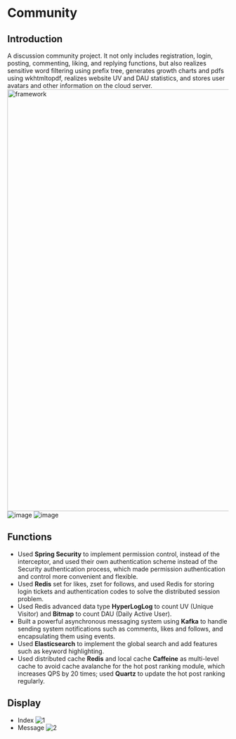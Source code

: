 # Community
## Introduction
A discussion community project. It not only includes registration, login, posting, commenting, liking, and replying functions, but also realizes sensitive word filtering using prefix tree, generates growth charts and pdfs using wkhtmltopdf, realizes website UV and DAU statistics, and stores user avatars and other information on the cloud server.
 <img width="960" alt="framework" src="https://user-images.githubusercontent.com/67742649/206989138-e44b3cf8-6349-4228-959a-2f986eed5dd0.png">
 ![image](https://user-images.githubusercontent.com/67742649/211079116-4c56c564-228a-4fb9-8d63-9089e2cd07ec.png)
 ![image](https://user-images.githubusercontent.com/67742649/211079263-a4ec451e-0fae-4726-9a16-97c455002b2d.png)

 ## Functions
 - Used **Spring Security** to implement permission control, instead of the interceptor, and used their own authentication scheme instead of the Security authentication process, which made permission authentication and control more convenient and flexible.
 - Used **Redis** set for likes, zset for follows, and used Redis for storing login tickets and authentication codes to solve the distributed session problem.
 - Used Redis advanced data type **HyperLogLog** to count UV  (Unique Visitor) and **Bitmap** to count DAU (Daily Active User).
 - Built a  powerful asynchronous messaging system using **Kafka** to handle sending system notifications such as comments, likes and follows, and encapsulating them using events.
 - Used **Elasticsearch** to implement the global search and add features such as keyword highlighting.
 - Used distributed cache **Redis** and local cache **Caffeine** as multi-level cache to avoid cache avalanche for the hot post ranking module, which increases QPS by 20 times; used **Quartz** to update the hot post ranking regularly.
 ## Display
 - Index
![1](https://user-images.githubusercontent.com/67742649/206989205-74d534d9-4df7-47b5-adbc-b5dde3213e74.png)
 - Message
![2](https://user-images.githubusercontent.com/67742649/206989240-ec01b35c-cfca-4a52-8c7d-6f8e967aa9b4.png)



